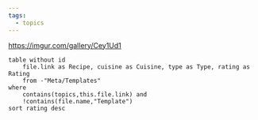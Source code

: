 ```yaml
---
tags:
  - topics
---
```

https://imgur.com/gallery/Cey1Ud1


```dataview
table without id
	file.link as Recipe, cuisine as Cuisine, type as Type, rating as Rating 
	from -"Meta/Templates"
where
	contains(topics,this.file.link) and
	!contains(file.name,"Template")
sort rating desc
```


